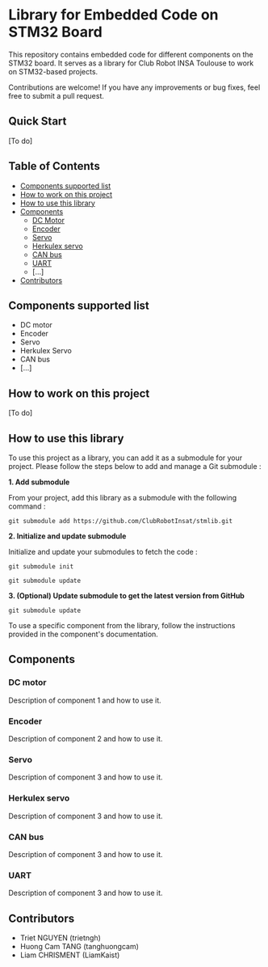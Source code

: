 # Library for Embedded Code on STM32 Board

This repository contains embedded code for different components on the STM32 board. It serves as a library for Club Robot INSA Toulouse to work on STM32-based projects.

Contributions are welcome! If you have any improvements or bug fixes, feel free to submit a pull request.

## Quick Start
[To do]

## Table of Contents

- [Components supported list](#components-supported-list)
- [How to work on this project](#how-to-work-on-this-project)
- [How to use this library](#how-to-use-this-library)
- [Components](#components)
    - [DC Motor](#dc-motor)
    - [Encoder](#encoder)
    - [Servo](#servo)
    - [Herkulex servo](#herkulex-servo)
    - [CAN bus](#can-bus)
    - [UART](#uart)
    - [...]
- [Contributors](#contributors)

## Components supported list

- DC motor
- Encoder
- Servo
- Herkulex Servo
- CAN bus
- [...]

## How to work on this project

[To do]

## How to use this library

To use this project as a library, you can add it as a submodule for your project.
Please follow the steps below to add and manage a Git submodule :

**1. Add submodule**

From your project, add this library as a submodule with the following command :

`git submodule add https://github.com/ClubRobotInsat/stmlib.git`

**2. Initialize and update submodule**

Initialize and update your submodules to fetch the code :

`git submodule init`

`git submodule update`

**3. (Optional) Update submodule to get the latest version from GitHub**

`git submodule update`

To use a specific component from the library, follow the instructions provided in the component's documentation.

## Components

### DC motor

Description of component 1 and how to use it.

### Encoder

Description of component 2 and how to use it.

### Servo

Description of component 3 and how to use it.

### Herkulex servo

Description of component 3 and how to use it.

### CAN bus

Description of component 3 and how to use it.

### UART

Description of component 3 and how to use it.

## Contributors
- Triet NGUYEN (trietngh)
- Huong Cam TANG (tanghuongcam)
- Liam CHRISMENT (LiamKaist)